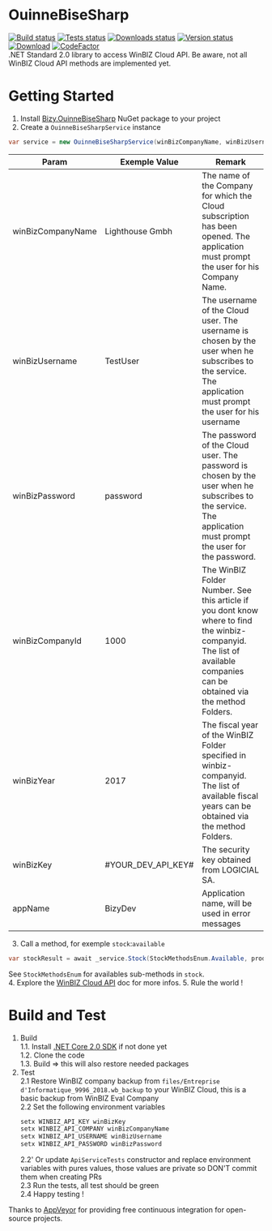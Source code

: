 # OuinneBiseSharp

[![Build status][build-badge]][build-status]
[![Tests status][tests-badge]][tests-status]
[![Downloads status][downloads-badge]][downloads-status]
[![Version status][version-badge]][version-status]
[![Download][download-badge]][download-link]
[![CodeFactor](https://www.codefactor.io/repository/github/bizydev/ouinnebisesharp/badge)](https://www.codefactor.io/repository/github/bizydev/ouinnebisesharp)     
.NET Standard 2.0 library to access WinBIZ Cloud API. Be aware, not all WinBIZ Cloud API methods are implemented yet.

# Getting Started
1. Install [Bizy.OuinneBiseSharp](https://www.nuget.org/packages/Bizy.OuinneBiseSharp/) NuGet package to your project
2. Create a `OuinneBiseSharpService` instance
``` csharp
var service = new OuinneBiseSharpService(winBizCompanyName, winBizUsername, winBizPassword, winBizCompanyId, winBizYear, winBizKey, appName);
```
| Param             | Exemple Value      | Remark                                                                                                                                                                    |
|-------------------|--------------------|---------------------------------------------------------------------------------------------------------------------------------------------------------------------------|
| winBizCompanyName | Lighthouse Gmbh    | The name of the Company for which the Cloud subscription has been opened. The application must prompt the user for his Company Name.                                      |
| winBizUsername    | TestUser           | The username of the Cloud user. The username is chosen by the user when he subscribes to the service. The application must prompt the user for his username               |
| winBizPassword    | password           | The password of the Cloud user. The password is chosen by the user when he subscribes to the service. The application must prompt the user for the password.              |
| winBizCompanyId   | 1000               | The WinBIZ Folder Number. See  this article if you dont know where to find the winbiz-companyid. The list of available companies can be obtained via the method  Folders. |
| winBizYear        | 2017               | The fiscal year of the WinBIZ Folder specified in winbiz-companyid. The list of available fiscal years can be obtained via the method  Folders.                           |
| winBizKey         | #YOUR_DEV_API_KEY# | The security key obtained from LOGICIAL SA.                                                                                                                               |
| appName           | BizyDev            | Application name, will be used in error messages    

3. Call a method, for exemple `stock`:`available`
```csharp
var stockResult = await _service.Stock(StockMethodsEnum.Available, productId);
```

See `StockMethodsEnum` for availables sub-methods in `stock`.   
4. Explore the [WinBIZ Cloud API](https://winbiz.zendesk.com/hc/en-us/categories/115000186633-API-WinBIZ-Cloud) doc for more infos.
5. Rule the world !

# Build and Test
1. Build    
    1.1. Install [.NET Core 2.0 SDK](https://www.microsoft.com/net/download/windows) if not done yet   
    1.2. Clone the code   
    1.3. Build => this will also restore needed packages   
2. Test   
    2.1 Restore WinBIZ company backup from `files/Entreprise d'Informatique_9996_2018.wb_backup` to your WinBIZ Cloud, this is a basic backup from WinBIZ Eval Company   
    2.2 Set the following environment variables   
    ```powershell
    setx WINBIZ_API_KEY winBizKey
    setx WINBIZ_API_COMPANY winBizCompanyName
    setx WINBIZ_API_USERNAME winBizUsername
    setx WINBIZ_API_PASSWORD winBizPassword
    ```
    2.2' Or update `ApiServiceTests` constructor and replace environment variables with pures values, those values are private so DON'T commit them when creating PRs   
    2.3 Run the tests, all test should be green   
    2.4 Happy testing !    


Thanks to [AppVeyor](https://www.appveyor.com/) for providing free continuous integration for open-source projects.

[build-badge]: https://img.shields.io/appveyor/ci/bizy/ouinnebisesharp.svg?maxAge=3600?logo=appveyor
[build-status]: https://ci.appveyor.com/project/Bizy/ouinnebisesharp

[tests-badge]: https://img.shields.io/appveyor/tests/bizy/ouinnebisesharp.svg?maxAge=3600?logo=appveyor
[tests-status]: https://ci.appveyor.com/project/Bizy/ouinnebisesharp/build/tests

[downloads-badge]: https://img.shields.io/nuget/dt/Bizy.OuinneBiseSharp.svg?maxAge=3600
[downloads-status]: https://www.nuget.org/stats/packages/Bizy.OuinneBiseSharp?groupby=Version

[version-badge]: https://img.shields.io/nuget/v/Bizy.OuinneBiseSharp.svg?maxAge=3600
[version-status]: https://www.nuget.org/packages/Bizy.OuinneBiseSharp/

[download-badge]: https://img.shields.io/badge/NuGet-Download-blue.svg
[download-link]: https://www.nuget.org/packages/Bizy.OuinneBiseSharp
